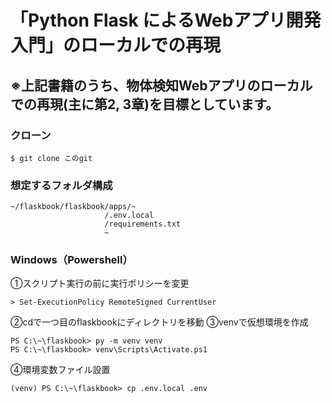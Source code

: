 # 「Python Flask によるWebアプリ開発入門」のローカルでの再現

## ※上記書籍のうち、物体検知Webアプリのローカルでの再現(主に第2, 3章)を目標としています。
### クローン

```
$ git clone このgit
```

### 想定するフォルダ構成
```
~/flaskbook/flaskbook/apps/~
                     /.env.local
                     /requirements.txt
                     ~
```


### Windows（Powershell）
①スクリプト実行の前に実行ポリシーを変更
```
> Set-ExecutionPolicy RemoteSigned CurrentUser
```

②cdで一つ目のflaskbookにディレクトリを移動
③venvで仮想環境を作成
```
PS C:\~\flaskbook> py -m venv venv
PS C:\~\flaskbook> venv\Scripts\Activate.ps1
```

④環境変数ファイル設置
```
(venv) PS C:\~\flaskbook> cp .env.local .env
```









